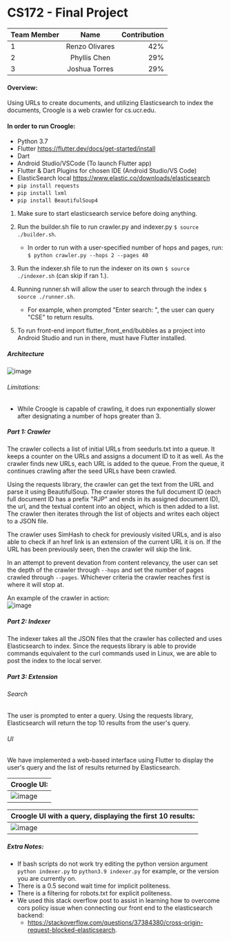 # CS172 - Final Project

| Team Member      | Name | Contribution     |
| :---        |    :----:   |          ---: |
| 1      | Renzo Olivares        | 42%   |
| 2   | Phyllis Chen        | 29%      |
| 3   | Joshua Torres        | 29%      |

#### Overview: 
Using URLs to create documents, and utilizing Elasticsearch to index the documents, Croogle is a web crawler for cs.ucr.edu. 

#### In order to run Croogle:
- Python 3.7
- Flutter https://flutter.dev/docs/get-started/install
- Dart
- Android Studio/VSCode (To launch Flutter app)
- Flutter & Dart Plugins for chosen IDE (Android Studio/VS Code)
- ElasticSearch local https://www.elastic.co/downloads/elasticsearch
- `pip install requests`
- `pip install lxml`
- `pip install BeautifulSoup4`

1. Make sure to start elasticsearch service before doing anything.

2. Run the builder.sh file to run crawler.py and indexer.py `$ source ./builder.sh`.
    * In order to run with a user-specified number of hops and pages, run: </br>
    `$ python crawler.py --hops 2 --pages 40`

3. Run the indexer.sh file to run the indexer on its own `$ source ./indexer.sh` (can skip if ran 1.).
    
4. Running runner.sh will allow the user to search through the index `$ source ./runner.sh`.
    * For example, when prompted "Enter search: ", the user can query "CSE" to return results.

5. To run front-end import flutter_front_end/bubbles as a project into Android Studio and run in there, must have Flutter installed.

##### Architecture
![image](https://user-images.githubusercontent.com/43655330/121763383-7d6a1c80-caf0-11eb-81c1-a2c684fa2f7d.png)

###### Limitations:
* While Croogle is capable of crawling, it does run exponentially slower after designating a number of hops greater than 3.

##### Part 1: Crawler
The crawler collects a list of initial URLs from seedurls.txt into a queue. It keeps a counter on the URLs and assigns a document ID to it as well. As the crawler finds new URLs, each URL is added to the queue. From the queue, it continues crawling after the seed URLs have been crawled. 

Using the requests library, the crawler can get the text from the URL and parse it using BeautifulSoup. The crawler stores the full document ID (each full document ID has a prefix "RJP" and ends in its assigned document ID), the url, and the textual content into an object, which is then added to a list. The crawler then iterates through the list of objects and writes each object to a JSON file.

The crawler uses SimHash to check for previously visited URLs, and is also able to check if an href link is an extension of the current URL it is on. If the URL has been previously seen, then the crawler will skip the link.

In an attempt to prevent devation from content relevancy, the user can set the depth of the crawler through `--hops` and set the number of pages crawled through `--pages`. Whichever criteria the crawler reaches first is where it will stop at.

An example of the crawler in action: <br>
![image](https://user-images.githubusercontent.com/43655330/121763710-0aae7080-caf3-11eb-8e0d-a517d2600e9b.png)

##### Part 2: Indexer
The indexer takes all the JSON files that the crawler has collected and uses Elasticsearch to index. Since the requests library is able to provide commands equivalent to the curl commands used in Linux, we are able to post the index to the local server.

##### Part 3: Extension
###### Search
The user is prompted to enter a query. Using the requests library, Elasticsearch will return the top 10 results from the user's query.
###### UI
We have implemented a web-based interface using Flutter to display the user's query and the list of results returned by Elasticsearch.

| Croogle UI:    |
| :---        |   
| ![image](https://user-images.githubusercontent.com/43655330/121717413-fd16cd80-ca95-11eb-88e7-87fe88f11d26.png)|

| Croogle UI with a query, displaying the first 10 results:    |
| :---        |   
| ![image](https://user-images.githubusercontent.com/43655330/121762447-df278800-caea-11eb-9ef5-e35273ced973.png)|



##### Extra Notes:
* If bash scripts do not work try editing the python version argument `python indexer.py` to `python3.9 indexer.py` for example, or the version you are currently on.
* There is a 0.5 second wait time for implicit politeness.
* There is a filtering for robots.txt for explicit politeness.
* We used this stack overflow post to assist in learning how to overcome cors policy issue when connecting our front end to the elasticsearch backend:
   * https://stackoverflow.com/questions/37384380/cross-origin-request-blocked-elasticsearch.
